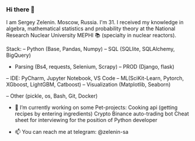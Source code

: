 ### Hi there 👋

I am Sergey Zelenin. Moscow, Russia. I'm 31. I received my knowledge in algebra, mathematical statistics and probability theory at the National Research Nuclear University MEPHI 📚 (specialty in nuclear reactors). 

Stack: 
– Python (Base, Pandas, Numpy) 
– SQL (SQLlite, SQLAlchemy, BigQuery)
- Parsing (Bs4, requests, Selenium, Scrapy) 
– PROD (Django, flask) 

– IDE: PyCharm, Jupyter Notebook, VS Code
– ML(SciKit-Learn, Pytorch, XGboost, LightGBM, Catboost) 
– Visualization (Matplotlib, Seaborn) 


– Other (pickle, os, Bash, Git, Docker)


- 🔭 I’m currently working on some Pet-projects: 
  Cooking api (getting recipes by entering ingredients)
  Crypto Binance auto-trading bot
  Сheat sheet for interviewing for the position of Python developer


- 📫 You can reach me at telegram: @zelenin-sa

